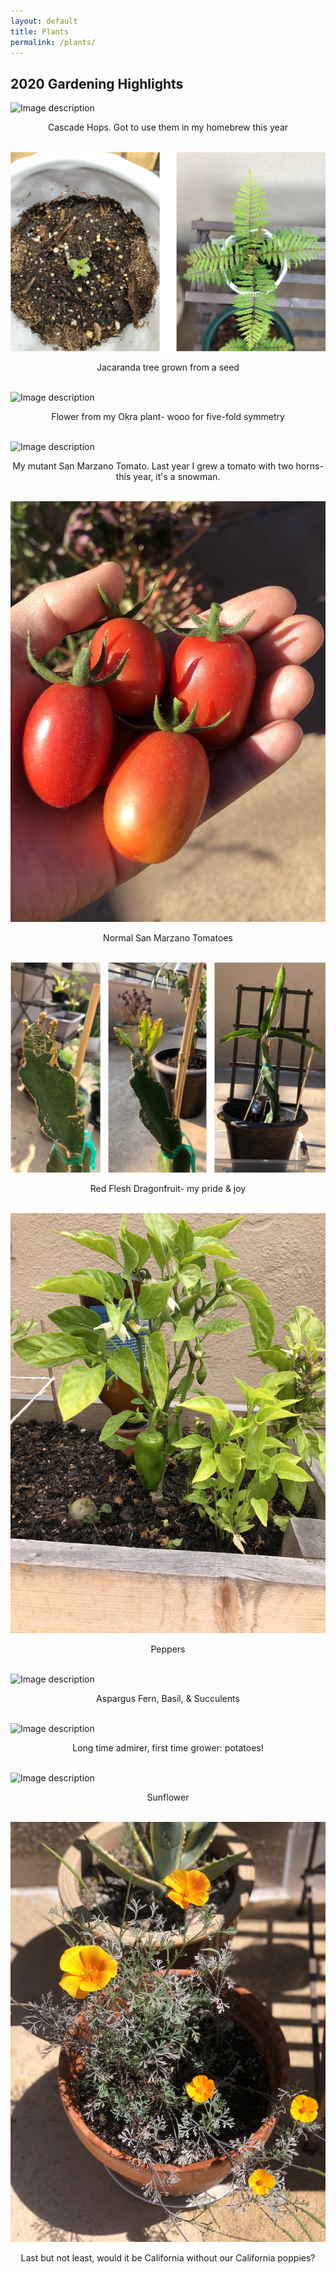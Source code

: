 ```yaml
---
layout: default
title: Plants
permalink: /plants/
---
```

## 2020 Gardening Highlights
![Image description](/images/2020_hops.png)
<center>Cascade Hops. Got to use them in my homebrew this year</center>
<br>

![Image description](/images/2020_jacaranda.png)
<center>Jacaranda tree grown from a seed </center>
<br>

![Image description](/images/2020_okra.png)
<center>Flower from my Okra plant- wooo for five-fold symmetry </center>
<br>

![Image description](/images/2020_tomato.png)
<center>My mutant San Marzano Tomato. Last year I grew a tomato with two horns- this year, it's a snowman.</center>
<br>

![Image description](/images/2020_tomato1.png)
<center>Normal San Marzano Tomatoes</center>
<br>

![Image description](/images/2020_dragonfruit.png)
<center>Red Flesh Dragonfruit- my pride & joy</center>
<br>

![Image description](/images/2020_peppers.JPG)
<center>Peppers</center>
<br>

![Image description](/images/2020_succulent.png)
<center>Aspargus Fern, Basil, & Succulents</center>
<br>

![Image description](/images/2020_potato.png)
<center>Long time admirer, first time grower: potatoes!</center>
<br>

![Image description](/images/2020_sunflower.png)
<center>Sunflower</center>
<br>

![Image description](/images/2020_poppy.jpg)
<center>Last but not least, would it be California without our California poppies?</center>
<br>

